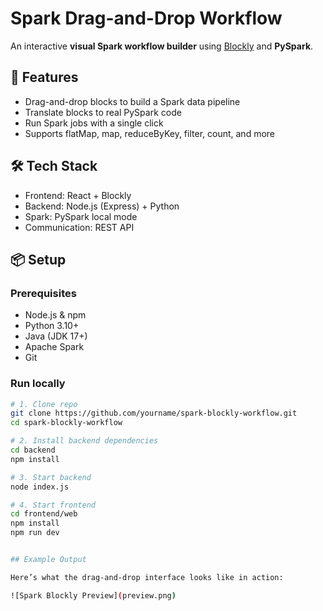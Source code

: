 # Spark Drag-and-Drop Workflow

An interactive **visual Spark workflow builder** using [Blockly](https://developers.google.com/blockly) and **PySpark**.

## 🔧 Features

- Drag-and-drop blocks to build a Spark data pipeline
- Translate blocks to real PySpark code
- Run Spark jobs with a single click
- Supports flatMap, map, reduceByKey, filter, count, and more

## 🛠️ Tech Stack

- Frontend: React + Blockly
- Backend: Node.js (Express) + Python
- Spark: PySpark local mode
- Communication: REST API

## 📦 Setup

### Prerequisites

- Node.js & npm
- Python 3.10+
- Java (JDK 17+)
- Apache Spark
- Git

### Run locally

```bash
# 1. Clone repo
git clone https://github.com/yourname/spark-blockly-workflow.git
cd spark-blockly-workflow

# 2. Install backend dependencies
cd backend
npm install

# 3. Start backend
node index.js

# 4. Start frontend 
cd frontend/web
npm install
npm run dev


## Example Output

Here’s what the drag-and-drop interface looks like in action:

![Spark Blockly Preview](preview.png)

